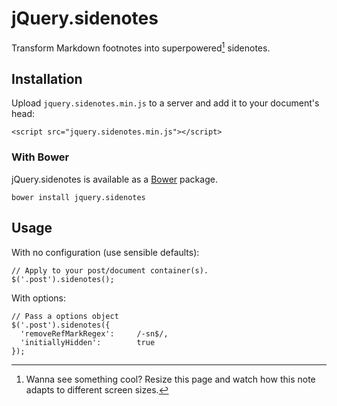 # jQuery.sidenotes

Transform Markdown footnotes into superpowered[^notes] sidenotes.

[^notes]: Wanna see something cool? Resize this page and watch how this note adapts to different screen sizes.

## Installation

Upload `jquery.sidenotes.min.js` to a server and add it to your document's head:

    <script src="jquery.sidenotes.min.js"></script>

### With Bower

jQuery.sidenotes is available as a [Bower](http://bower.io) package.

    bower install jquery.sidenotes

## Usage

With no configuration (use sensible defaults):

    // Apply to your post/document container(s).
    $('.post').sidenotes();

With options:

    // Pass a options object
    $('.post').sidenotes({
      'removeRefMarkRegex':     /-sn$/,
      'initiallyHidden':        true
    });